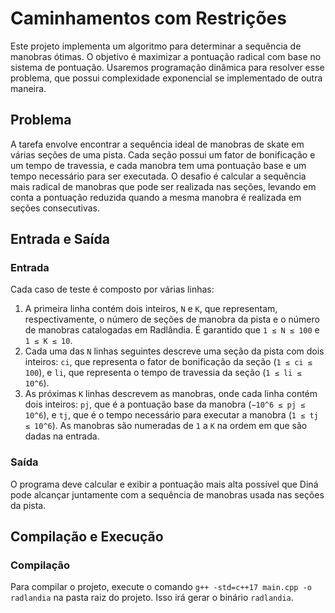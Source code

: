 # Caminhamentos com Restrições


Este projeto implementa um algoritmo para determinar a sequência de manobras ótimas. O objetivo é maximizar a pontuação radical com base no sistema de pontuação. Usaremos programação dinâmica para resolver esse problema, que possui complexidade exponencial se implementado de outra maneira.


## Problema


A tarefa envolve encontrar a sequência ideal de manobras de skate em várias seções de uma pista. Cada seção possui um fator de bonificação e um tempo de travessia, e cada manobra tem uma pontuação base e um tempo necessário para ser executada. O desafio é calcular a sequência mais radical de manobras que pode ser realizada nas seções, levando em conta a pontuação reduzida quando a mesma manobra é realizada em seções consecutivas.


## Entrada e Saída


### Entrada


Cada caso de teste é composto por várias linhas:


1. A primeira linha contém dois inteiros, `N` e `K`, que representam, respectivamente, o número de seções de manobra da pista e o número de manobras catalogadas em Radlândia. É garantido que `1 ≤ N ≤ 100` e `1 ≤ K ≤ 10`.
2. Cada uma das `N` linhas seguintes descreve uma seção da pista com dois inteiros: `ci`, que representa o fator de bonificação da seção (`1 ≤ ci ≤ 100`), e `li`, que representa o tempo de travessia da seção (`1 ≤ li ≤ 10^6`).
3. As próximas `K` linhas descrevem as manobras, onde cada linha contém dois inteiros: `pj`, que é a pontuação base da manobra (`−10^6 ≤ pj ≤ 10^6`), e `tj`, que é o tempo necessário para executar a manobra (`1 ≤ tj ≤ 10^6`). As manobras são numeradas de `1` a `K` na ordem em que são dadas na entrada.


### Saída


O programa deve calcular e exibir a pontuação mais alta possível que Diná pode alcançar juntamente com a sequência de manobras usada nas seções da pista.


## Compilação e Execução


### Compilação


Para compilar o projeto, execute o comando `g++ -std=c++17 main.cpp -o radlandia` na pasta raiz do projeto. Isso irá gerar o binário `radlandia`.



